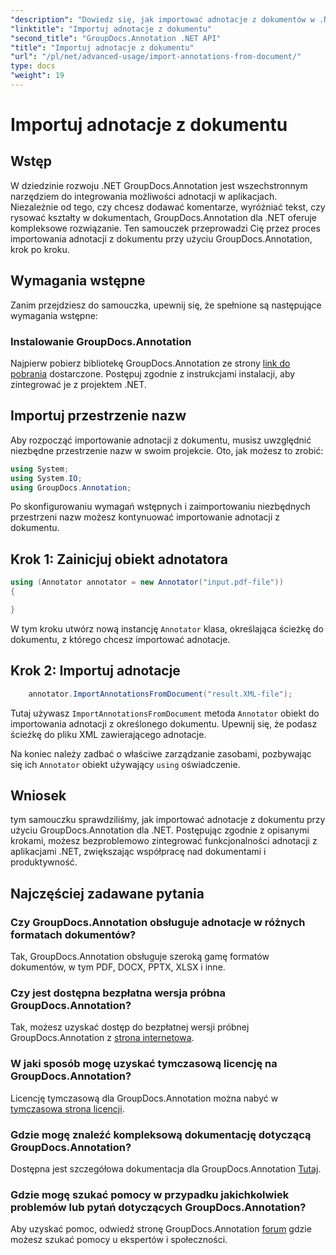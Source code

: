 ```yaml
---
"description": "Dowiedz się, jak importować adnotacje z dokumentów w .NET przy użyciu GroupDocs.Annotation. Postępuj zgodnie z naszym samouczkiem krok po kroku, aby zapewnić bezproblemową integrację."
"linktitle": "Importuj adnotacje z dokumentu"
"second_title": "GroupDocs.Annotation .NET API"
"title": "Importuj adnotacje z dokumentu"
"url": "/pl/net/advanced-usage/import-annotations-from-document/"
type: docs
"weight": 19
---
```


# Importuj adnotacje z dokumentu

## Wstęp
W dziedzinie rozwoju .NET GroupDocs.Annotation jest wszechstronnym narzędziem do integrowania możliwości adnotacji w aplikacjach. Niezależnie od tego, czy chcesz dodawać komentarze, wyróżniać tekst, czy rysować kształty w dokumentach, GroupDocs.Annotation dla .NET oferuje kompleksowe rozwiązanie. Ten samouczek przeprowadzi Cię przez proces importowania adnotacji z dokumentu przy użyciu GroupDocs.Annotation, krok po kroku.
## Wymagania wstępne
Zanim przejdziesz do samouczka, upewnij się, że spełnione są następujące wymagania wstępne:
### Instalowanie GroupDocs.Annotation
Najpierw pobierz bibliotekę GroupDocs.Annotation ze strony [link do pobrania](https://releases.groupdocs.com/annotation/net/) dostarczone. Postępuj zgodnie z instrukcjami instalacji, aby zintegrować je z projektem .NET.

## Importuj przestrzenie nazw
Aby rozpocząć importowanie adnotacji z dokumentu, musisz uwzględnić niezbędne przestrzenie nazw w swoim projekcie. Oto, jak możesz to zrobić:

```csharp
using System;
using System.IO;
using GroupDocs.Annotation;
```

Po skonfigurowaniu wymagań wstępnych i zaimportowaniu niezbędnych przestrzeni nazw możesz kontynuować importowanie adnotacji z dokumentu.
## Krok 1: Zainicjuj obiekt adnotatora
```csharp
using (Annotator annotator = new Annotator("input.pdf-file"))
{

}
```
W tym kroku utwórz nową instancję `Annotator` klasa, określająca ścieżkę do dokumentu, z którego chcesz importować adnotacje.
## Krok 2: Importuj adnotacje
```csharp
	annotator.ImportAnnotationsFromDocument("result.XML-file");
```
Tutaj używasz `ImportAnnotationsFromDocument` metoda `Annotator` obiekt do importowania adnotacji z określonego dokumentu. Upewnij się, że podasz ścieżkę do pliku XML zawierającego adnotacje.

Na koniec należy zadbać o właściwe zarządzanie zasobami, pozbywając się ich `Annotator` obiekt używający `using` oświadczenie.

## Wniosek
tym samouczku sprawdziliśmy, jak importować adnotacje z dokumentu przy użyciu GroupDocs.Annotation dla .NET. Postępując zgodnie z opisanymi krokami, możesz bezproblemowo zintegrować funkcjonalności adnotacji z aplikacjami .NET, zwiększając współpracę nad dokumentami i produktywność.
## Najczęściej zadawane pytania
### Czy GroupDocs.Annotation obsługuje adnotacje w różnych formatach dokumentów?
Tak, GroupDocs.Annotation obsługuje szeroką gamę formatów dokumentów, w tym PDF, DOCX, PPTX, XLSX i inne.
### Czy jest dostępna bezpłatna wersja próbna GroupDocs.Annotation?
Tak, możesz uzyskać dostęp do bezpłatnej wersji próbnej GroupDocs.Annotation z [strona internetowa](https://releases.groupdocs.com/).
### W jaki sposób mogę uzyskać tymczasową licencję na GroupDocs.Annotation?
Licencję tymczasową dla GroupDocs.Annotation można nabyć w [tymczasowa strona licencji](https://purchase.groupdocs.com/temporary-license/).
### Gdzie mogę znaleźć kompleksową dokumentację dotyczącą GroupDocs.Annotation?
Dostępna jest szczegółowa dokumentacja dla GroupDocs.Annotation [Tutaj](https://tutorials.groupdocs.com/annotation/net/).
### Gdzie mogę szukać pomocy w przypadku jakichkolwiek problemów lub pytań dotyczących GroupDocs.Annotation?
Aby uzyskać pomoc, odwiedź stronę GroupDocs.Annotation [forum](https://forum.groupdocs.com/c/annotation/10) gdzie możesz szukać pomocy u ekspertów i społeczności.